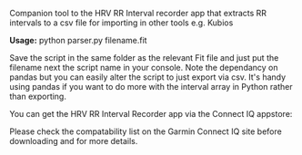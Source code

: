 Companion tool to the HRV RR Interval recorder app that extracts RR intervals to a csv file for importing in other tools e.g. Kubios

**Usage:**
python parser.py filename.fit

Save the script in the same folder as the relevant Fit file and just put the filename next the script name in your console. Note the dependancy on pandas but you can easily alter the script to just export via csv. It's handy using pandas if you want to do more with the interval array in Python rather than exporting.

You can get the HRV RR Interval Recorder app via the Connect IQ appstore:

Please check the compatability list on the Garmin Connect IQ site before downloading and for more details.

